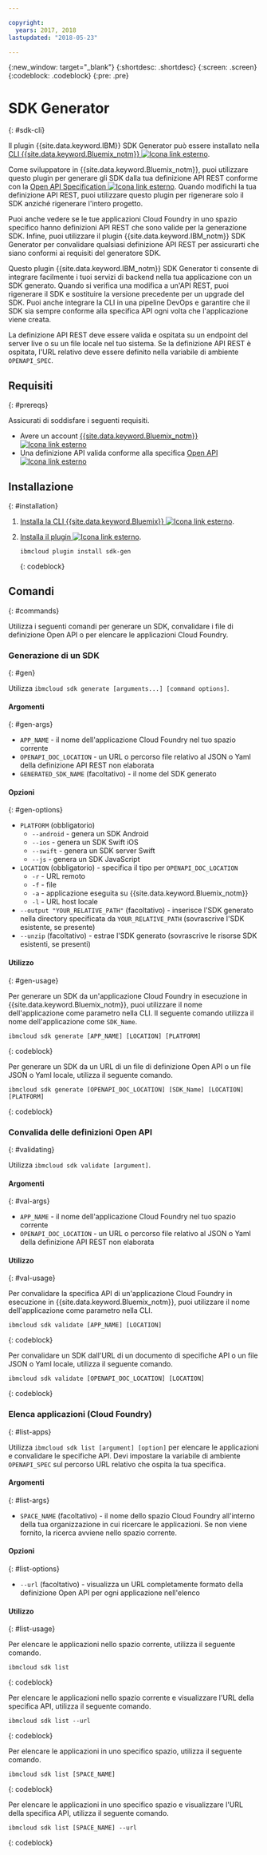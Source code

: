 ```yaml
---

copyright:
  years: 2017, 2018
lastupdated: "2018-05-23"

---
```

{:new_window: target="_blank"}
{:shortdesc: .shortdesc}
{:screen: .screen}
{:codeblock: .codeblock}
{:pre: .pre}

# SDK Generator
{: #sdk-cli}

Il plugin {{site.data.keyword.IBM}} SDK Generator può essere installato nella [CLI {{site.data.keyword.Bluemix_notm}} ![Icona link esterno](../../icons/launch-glyph.svg "Icona link esterno")](/docs/cli/reference/bluemix_cli/all_versions.html).

Come sviluppatore in {{site.data.keyword.Bluemix_notm}}, puoi utilizzare questo plugin per generare gli SDK dalla tua definizione API REST conforme con la [Open API Specification ![Icona link esterno](../../icons/launch-glyph.svg "Icona link esterno")](https://www.openapis.org/). Quando modifichi la tua definizione API REST, puoi utilizzare questo plugin per rigenerare solo il SDK anziché rigenerare l'intero progetto.

Puoi anche vedere se le tue applicazioni Cloud Foundry in uno spazio specifico hanno definizioni API REST che sono valide per la generazione SDK. Infine, puoi utilizzare il plugin {{site.data.keyword.IBM_notm}} SDK Generator per convalidare qualsiasi definizione API REST per assicurarti che siano conformi ai requisiti del generatore SDK.

Questo plugin {{site.data.keyword.IBM_notm}} SDK Generator ti consente di integrare facilmente i tuoi servizi di backend nella tua applicazione con un SDK generato. Quando si verifica una modifica a un'API REST, puoi rigenerare il SDK e sostituire la versione precedente per un upgrade del SDK. Puoi anche integrare la CLI in una pipeline DevOps e garantire che il SDK sia sempre conforme alla specifica API ogni volta che l'applicazione viene creata.

La definizione API REST deve essere valida e ospitata su un endpoint del server live o su un file locale nel tuo sistema. Se la definizione API REST è ospitata, l'URL relativo deve essere definito nella variabile di ambiente `OPENAPI_SPEC`.


## Requisiti
{: #prereqs}

Assicurati di soddisfare i seguenti requisiti.

* Avere un account [{{site.data.keyword.Bluemix_notm}} ![Icona link esterno](../../icons/launch-glyph.svg "Icona link esterno")](http://bluemix.net)
* Una definizione API valida conforme alla specifica [Open API ![Icona link esterno](../../icons/launch-glyph.svg "Icona link esterno")](https://www.openapis.org/)


## Installazione
{: #installation}

1. [Installa la CLI {{site.data.keyword.Bluemix}} ![Icona link esterno](../../icons/launch-glyph.svg "Icona link esterno")](http://clis.ng.bluemix.net/ui/home.html).

2. [Installa il plugin ![Icona link esterno](../../icons/launch-glyph.svg "Icona link esterno")](/docs/cli/reference/bluemix_cli/all_versions.html#install_plug-in).

	```
	ibmcloud plugin install sdk-gen
	```
	{: codeblock}


## Comandi
{: #commands}

Utilizza i seguenti comandi per generare un SDK, convalidare i file di definizione Open API o per elencare le applicazioni Cloud Foundry.


### Generazione di un SDK
{: #gen}

Utilizza `ibmcloud sdk generate [arguments...] [command options]`.


#### Argomenti
{: #gen-args}

* `APP_NAME` - il nome dell'applicazione Cloud Foundry nel tuo spazio corrente
* `OPENAPI_DOC_LOCATION` - un URL o percorso file relativo al JSON o Yaml della definizione API REST non elaborata
* `GENERATED_SDK_NAME` (facoltativo) - il nome del SDK generato


#### Opzioni
{: #gen-options}

* `PLATFORM` (obbligatorio)
   * `--android` - genera un SDK Android
   * `--ios` - genera un SDK Swift iOS
   * `--swift` - genera un SDK server Swift
   * `--js` - genera un SDK JavaScript
* `LOCATION` (obbligatorio) - specifica il tipo per `OPENAPI_DOC_LOCATION`
   * `-r` - URL remoto
   * `-f` - file
   * `-a` - applicazione eseguita su {{site.data.keyword.Bluemix_notm}}
   * `-l` - URL host locale
* `--output "YOUR_RELATIVE_PATH"` (facoltativo) - inserisce l'SDK generato nella directory specificata da `YOUR_RELATIVE_PATH` (sovrascrive l'SDK esistente, se presente)
* `--unzip` (facoltativo) - estrae l'SDK generato (sovrascrive le risorse SDK esistenti, se presenti)


#### Utilizzo
{: #gen-usage}

Per generare un SDK da un'applicazione Cloud Foundry in esecuzione in {{site.data.keyword.Bluemix_notm}}, puoi utilizzare il nome dell'applicazione come parametro nella CLI. Il seguente comando utilizza il nome dell'applicazione come `SDK_Name`.

```
ibmcloud sdk generate [APP_NAME] [LOCATION] [PLATFORM]
```
{: codeblock}

Per generare un SDK da un URL di un file di definizione Open API o un file JSON o Yaml locale, utilizza il seguente comando.

```
ibmcloud sdk generate [OPENAPI_DOC_LOCATION] [SDK_Name] [LOCATION] [PLATFORM]
```
{: codeblock}


### Convalida delle definizioni Open API
{: #validating}

Utilizza `ibmcloud sdk validate [argument]`.


#### Argomenti
{: #val-args}

* `APP_NAME` - il nome dell'applicazione Cloud Foundry nel tuo spazio corrente
* `OPENAPI_DOC_LOCATION` - un URL o percorso file relativo al JSON o Yaml della definizione API REST non elaborata


#### Utilizzo
{: #val-usage}

Per convalidare la specifica API di un'applicazione Cloud Foundry in esecuzione in {{site.data.keyword.Bluemix_notm}}, puoi utilizzare il nome dell'applicazione come parametro nella CLI.

```
ibmcloud sdk validate [APP_NAME] [LOCATION]
```
{: codeblock}

Per convalidare un SDK dall'URL di un documento di specifiche API o un file JSON o Yaml locale, utilizza il seguente comando.

```
ibmcloud sdk validate [OPENAPI_DOC_LOCATION] [LOCATION]
```
{: codeblock}



### Elenca applicazioni (Cloud Foundry)
{: #list-apps}

Utilizza `ibmcloud sdk list [argument] [option]` per elencare le applicazioni e convalidare le specifiche API. Devi impostare la variabile di ambiente `OPENAPI_SPEC` sul percorso URL relativo che ospita la tua specifica.


#### Argomenti
{: #list-args}

* `SPACE_NAME` (facoltativo) - il nome dello spazio Cloud Foundry all'interno della tua organizzazione in cui ricercare le applicazioni. Se non viene fornito, la ricerca avviene nello spazio corrente.


#### Opzioni
{: #list-options}

* `--url` (facoltativo) - visualizza un URL completamente formato della definizione Open API per ogni applicazione nell'elenco


#### Utilizzo
{: #list-usage}

Per elencare le applicazioni nello spazio corrente, utilizza il seguente comando.

```
ibmcloud sdk list
```
{: codeblock}

Per elencare le applicazioni nello spazio corrente e visualizzare l'URL della specifica API, utilizza il seguente comando.

```
ibmcloud sdk list --url
```
{: codeblock}

Per elencare le applicazioni in uno specifico spazio, utilizza il seguente comando.

```
ibmcloud sdk list [SPACE_NAME]
```
{: codeblock}

Per elencare le applicazioni in uno specifico spazio e visualizzare l'URL della specifica API, utilizza il seguente comando.

```
ibmcloud sdk list [SPACE_NAME] --url
```
{: codeblock}
